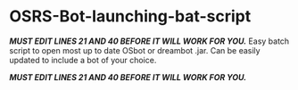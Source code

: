 # OSRS-Bot-launching-bat-script

***MUST EDIT LINES 21 AND 40 BEFORE IT WILL WORK FOR YOU.***
Easy batch script to open most up to date OSbot or dreambot .jar. Can be easily updated to include a bot of your choice.


***MUST EDIT LINES 21 AND 40 BEFORE IT WILL WORK FOR YOU.***
